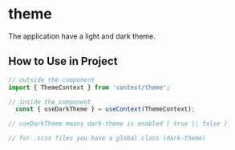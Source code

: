 # theme

The application have a light and dark theme.



## How to Use in Project

```js
// outside the component
import { ThemeContext } from 'context/theme';

// inside the component
  const { useDarkTheme } = useContext(ThemeContext);

// useDarkTheme means dark-theme is enabled ( true || false )

// for .scss files you have a global class (dark-theme)

```
